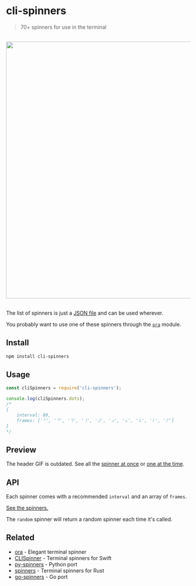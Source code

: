 # cli-spinners

> 70+ spinners for use in the terminal

<p align="center">
	<br>
	<img width="700" src="screenshot.svg">
	<br>
	<br>
</p>

The list of spinners is just a [JSON file](spinners.json) and can be used wherever.

You probably want to use one of these spinners through the [`ora`](https://github.com/sindresorhus/ora) module.

## Install

```sh
npm install cli-spinners
```

## Usage

```js
const cliSpinners = require('cli-spinners');

console.log(cliSpinners.dots);
/*
{
	interval: 80,
	frames: ['⠋', '⠙', '⠹', '⠸', '⠼', '⠴', '⠦', '⠧', '⠇', '⠏']
}
*/
```

## Preview

The header GIF is outdated. See all the [spinner at once](https://jsfiddle.net/sindresorhus/2eLtsbey/embedded/result/) or [one at the time](https://asciinema.org/a/95348?size=big).

## API

Each spinner comes with a recommended `interval` and an array of `frames`.

[See the spinners.](spinners.json)

The `random` spinner will return a random spinner each time it's called.

## Related

- [ora](https://github.com/sindresorhus/ora) - Elegant terminal spinner
- [CLISpinner](https://github.com/kiliankoe/CLISpinner) - Terminal spinners for Swift
- [py-spinners](https://github.com/ManrajGrover/py-spinners) - Python port
- [spinners](https://github.com/FGRibreau/spinners) - Terminal spinners for Rust
- [go-spinners](https://github.com/gabe565/go-spinners) - Go port

